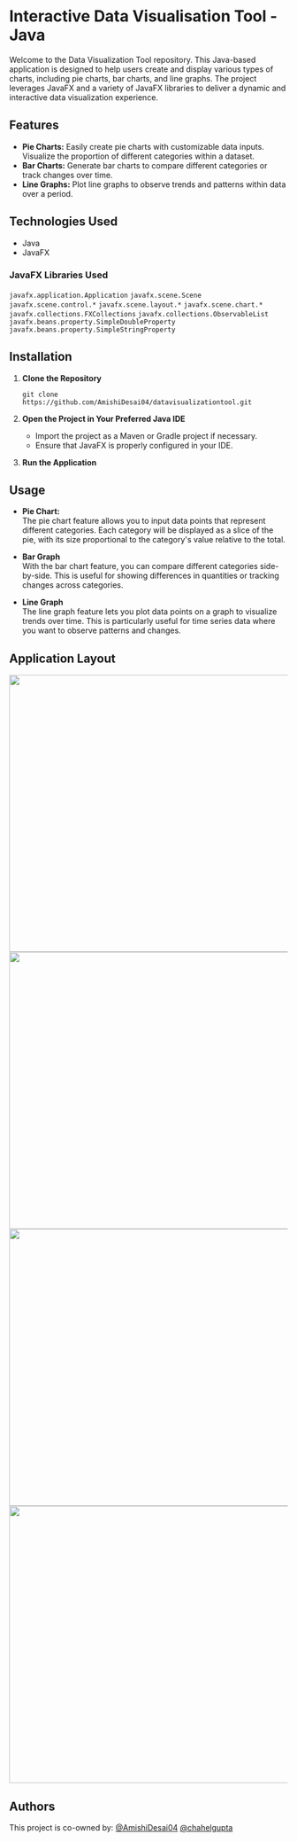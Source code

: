 # Interactive Data Visualisation Tool - Java

Welcome to the Data Visualization Tool repository. This Java-based application is designed to help users create and display various types of charts, including pie charts, bar charts, and line graphs. The project leverages JavaFX and a variety of JavaFX libraries to deliver a dynamic and interactive data visualization experience.

## Features 

- **Pie Charts:** Easily create pie charts with customizable data inputs. Visualize the proportion of different categories within a dataset.
- **Bar Charts:** Generate bar charts to compare different categories or track changes over time.
- **Line Graphs:** Plot line graphs to observe trends and patterns within data over a period.

## Technologies Used

- Java
- JavaFX

### JavaFX Libraries Used
`javafx.application.Application`
`javafx.scene.Scene` 
`javafx.scene.control.*`
`javafx.scene.layout.*` 
`javafx.scene.chart.*` 
`javafx.collections.FXCollections` 
`javafx.collections.ObservableList`
`javafx.beans.property.SimpleDoubleProperty` 
`javafx.beans.property.SimpleStringProperty` 

## Installation 

1. **Clone the Repository**

   ```
   git clone https://github.com/AmishiDesai04/datavisualizationtool.git
   ```
   
2. **Open the Project in Your Preferred Java IDE**

   - Import the project as a Maven or Gradle project if necessary.
   - Ensure that JavaFX is properly configured in your IDE.

3. **Run the Application**

## Usage 

- **Pie Chart:** <br>
  The pie chart feature allows you to input data points that represent different categories. Each category will be displayed as a slice of the pie, with its size proportional to the category's value relative to the total.
  
- **Bar Graph**<br>
With the bar chart feature, you can compare different categories side-by-side. This is useful for showing differences in quantities or tracking changes across categories.

- **Line Graph**<br>
The line graph feature lets you plot data points on a graph to visualize trends over time. This is particularly useful for time series data where you want to observe patterns and changes.

## Application Layout

<img src="https://github.com/AmishiDesai04/Interactive-Data-Visualisation-Tool/assets/170110607/7d3e49ed-77f3-4066-a6a7-f7ea21a51ae9" width="900px" height="500px"> 

<img src="https://github.com/AmishiDesai04/Interactive-Data-Visualisation-Tool/assets/170110607/88f70af5-caab-4fee-92aa-fa2b5b6f2954" width="900px" height="500px"> 

<img src="https://github.com/AmishiDesai04/Interactive-Data-Visualisation-Tool/assets/170110607/02a7e374-e10f-4f17-a077-171aa8a2f1af" width="900px" height="500px"> 

<img src="https://github.com/AmishiDesai04/Interactive-Data-Visualisation-Tool/assets/170110607/c9ec80ec-5dce-4ed4-bb73-4122a8b33ba8" width="900px" height="500px"> 

## Authors 

This project is co-owned by: [@AmishiDesai04](https://www.github.com/AmishiDesai04) [@chahelgupta](https://www.github.com/chahelgupta) 

##




